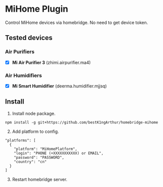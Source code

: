 # MiHome Plugin

Control MiHome devices via homebridge. No need to get device token.

## Tested devices

### Air Purifiers

- [x]  **Mi Air Purifier 3** (zhimi.airpurifier.ma4)

### Air Humidifiers

- [x]  **Mi Smart Humidifier** (deerma.humidifier.mjjsq)

## Install

1. Install node package.

```
npm install -g git+https://github.com/bestK1ngArthur/homebridge-mihome
```

2. Add platform to config.
```
"platforms": [
  {
    "platform": "MiHomePlatform",
    "login": "PHONE (+XXXXXXXXXXX) or EMAIL",
    "password": "PASSWORD",
    "country": "cn"
  }
]
```

3. Restart homebridge server.
